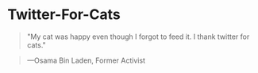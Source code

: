 # Twitter-For-Cats
> "My cat was happy even though I forgot to feed it. I thank twitter for cats."

> —Osama Bin Laden, Former Activist
